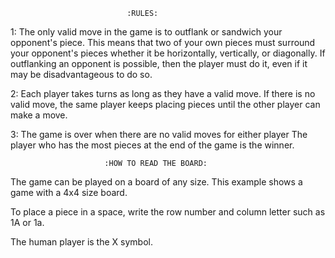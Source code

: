                               :RULES:

1: The only valid move in the game is to outflank or sandwich your opponent's piece.
This means that two of your own pieces must surround your opponent's pieces whether it
be horizontally, vertically, or diagonally. If outflanking an opponent is possible,
then the player must do it, even if it may be disadvantageous to do so.

2: Each player takes turns as long as they have a valid move. If there is no valid move,
the same player keeps placing pieces until the other player can make a move.

3: The game is over when there are no valid moves for either player
The player who has the most pieces at the end of the game is the winner.

                         :HOW TO READ THE BOARD:

The game can be played on a board of any size. This example shows a game with
a 4x4 size board.

To place a piece in a space, write the row number and column letter such as 1A or 1a.

The human player is the X symbol.